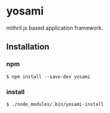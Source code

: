 # yosami
mithril.js based application framework.

## Installation

### npm

```shell
$ npm install --save-dev yosami
```

### install

```shell
$ ./node_modules/.bin/yosami-install
```
